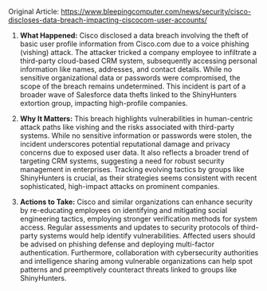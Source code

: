Original Article: https://www.bleepingcomputer.com/news/security/cisco-discloses-data-breach-impacting-ciscocom-user-accounts/

1) **What Happened:** Cisco disclosed a data breach involving the theft of basic user profile information from Cisco.com due to a voice phishing (vishing) attack. The attacker tricked a company employee to infiltrate a third-party cloud-based CRM system, subsequently accessing personal information like names, addresses, and contact details. While no sensitive organizational data or passwords were compromised, the scope of the breach remains undetermined. This incident is part of a broader wave of Salesforce data thefts linked to the ShinyHunters extortion group, impacting high-profile companies.

2) **Why It Matters:** This breach highlights vulnerabilities in human-centric attack paths like vishing and the risks associated with third-party systems. While no sensitive information or passwords were stolen, the incident underscores potential reputational damage and privacy concerns due to exposed user data. It also reflects a broader trend of targeting CRM systems, suggesting a need for robust security management in enterprises. Tracking evolving tactics by groups like ShinyHunters is crucial, as their strategies seems consistent with recent sophisticated, high-impact attacks on prominent companies.

3) **Actions to Take:** Cisco and similar organizations can enhance security by re-educating employees on identifying and mitigating social engineering tactics, employing stronger verification methods for system access. Regular assessments and updates to security protocols of third-party systems would help identify vulnerabilities. Affected users should be advised on phishing defense and deploying multi-factor authentication. Furthermore, collaboration with cybersecurity authorities and intelligence sharing among vulnerable organizations can help spot patterns and preemptively counteract threats linked to groups like ShinyHunters.